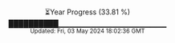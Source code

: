 <p align="center">
⏳Year Progress (33.81 %)<br>
██████████▁▁▁▁▁▁▁▁▁▁▁▁▁▁▁▁▁▁▁▁ <br>
<sub>Updated: Fri, 03 May 2024 18:02:36 GMT</sub>
</p>

